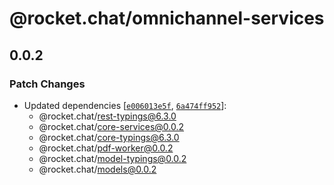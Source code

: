 # @rocket.chat/omnichannel-services

## 0.0.2

### Patch Changes

- Updated dependencies [[`e006013e5f`](https://github.com/RocketChat/Rocket.Chat/commit/e006013e5f1f2e795d1594b4c0ac325b600231c0), [`6a474ff952`](https://github.com/RocketChat/Rocket.Chat/commit/6a474ff952fea793aac3db226d13fd9a0bb4f35a)]:
  - @rocket.chat/rest-typings@6.3.0
  - @rocket.chat/core-services@0.0.2
  - @rocket.chat/core-typings@6.3.0
  - @rocket.chat/pdf-worker@0.0.2
  - @rocket.chat/model-typings@0.0.2
  - @rocket.chat/models@0.0.2
